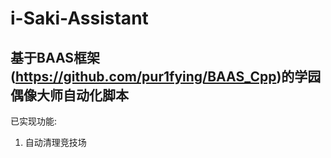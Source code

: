 # i-Saki-Assistant
## 基于BAAS框架(https://github.com/pur1fying/BAAS_Cpp)的学园偶像大师自动化脚本


已实现功能:
1. 自动清理竞技场


